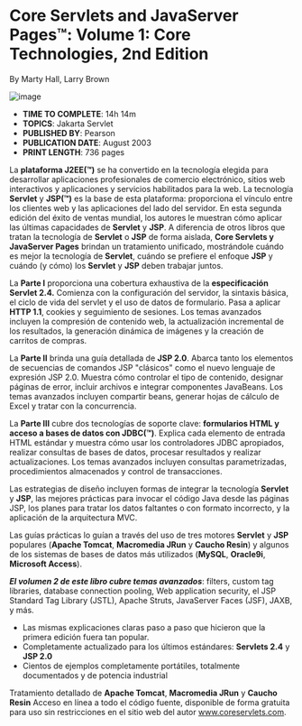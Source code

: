# Core Servlets and JavaServer Pages™: Volume 1: Core Technologies, 2nd Edition
By Marty Hall, Larry Brown

![image](https://github.com/adolfodelarosades/Java/assets/23094588/d1c7f618-905e-403d-a3c9-2a1999f97855)

* **TIME TO COMPLETE**: 14h 14m
* **TOPICS**: Jakarta Servlet
* **PUBLISHED BY**: Pearson
* **PUBLICATION DATE**: August 2003
* **PRINT LENGTH**: 736 pages

La **plataforma J2EE(™)** se ha convertido en la tecnología elegida para desarrollar aplicaciones profesionales de comercio electrónico, sitios web interactivos y aplicaciones y servicios habilitados para la web. La tecnología **Servlet** y **JSP(™)** es la base de esta plataforma: proporciona el vínculo entre los clientes web y las aplicaciones del lado del servidor. En esta segunda edición del éxito de ventas mundial, los autores le muestran cómo aplicar las últimas capacidades de **Servlet** y **JSP**. A diferencia de otros libros que tratan la tecnología de **Servlet** o **JSP** de forma aislada, **Core Servlets y JavaServer Pages** brindan un tratamiento unificado, mostrándole cuándo es mejor la tecnología de **Servlet**, cuándo se prefiere el enfoque **JSP** y cuándo (y cómo) los **Servlet** y **JSP** deben trabajar juntos.

La **Parte I** proporciona una cobertura exhaustiva de la **especificación Servlet 2.4.** Comienza con la configuración del servidor, la sintaxis básica, el ciclo de vida del servlet y el uso de datos de formulario. Pasa a aplicar **HTTP 1.1**, cookies y seguimiento de sesiones. Los temas avanzados incluyen la compresión de contenido web, la actualización incremental de los resultados, la generación dinámica de imágenes y la creación de carritos de compras.

La **Parte II** brinda una guía detallada de **JSP 2.0**. Abarca tanto los elementos de secuencias de comandos JSP "clásicos" como el nuevo lenguaje de expresión JSP 2.0. Muestra cómo controlar el tipo de contenido, designar páginas de error, incluir archivos e integrar componentes JavaBeans. Los temas avanzados incluyen compartir beans, generar hojas de cálculo de Excel y tratar con la concurrencia.

La **Parte III** cubre dos tecnologías de soporte clave: **formularios HTML y acceso a bases de datos con JDBC(™)**. Explica cada elemento de entrada HTML estándar y muestra cómo usar los controladores JDBC apropiados, realizar consultas de bases de datos, procesar resultados y realizar actualizaciones. Los temas avanzados incluyen consultas parametrizadas, procedimientos almacenados y control de transacciones.

Las estrategias de diseño incluyen formas de integrar la tecnología **Servlet** y **JSP**, las mejores prácticas para invocar el código Java desde las páginas JSP, los planes para tratar los datos faltantes o con formato incorrecto, y la aplicación de la arquitectura MVC.

Las guías prácticas lo guían a través del uso de tres motores **Servlet** y **JSP** populares (**Apache Tomcat**, **Macromedia JRun** y **Caucho Resin**) y algunos de los sistemas de bases de datos más utilizados (**MySQL**, **Oracle9i**, **Microsoft Access**).

***El volumen 2 de este libro cubre temas avanzados***: filters, custom tag libraries, database connection pooling, Web application security, el JSP Standard Tag Library (JSTL), Apache Struts, JavaServer Faces (JSF), JAXB, y más.

* Las mismas explicaciones claras paso a paso que hicieron que la primera edición fuera tan popular.
* Completamente actualizado para los últimos estándares: **Servlets 2.4** y **JSP 2.0**
* Cientos de ejemplos completamente portátiles, totalmente documentados y de potencia industrial

Tratamiento detallado de **Apache Tomcat**, **Macromedia JRun** y **Caucho Resin** Acceso en línea a todo el código fuente, disponible de forma gratuita para uso sin restricciones en el sitio web del autor www.coreservlets.com.



